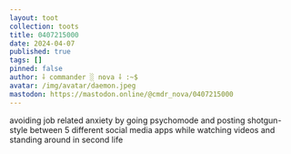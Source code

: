 ```yaml
---
layout: toot
collection: toots
title: 0407215000
date: 2024-04-07
published: true
tags: []
pinned: false
author: ⸸ commander ░ nova ⸸ :~$
avatar: /img/avatar/daemon.jpeg
mastodon: https://mastodon.online/@cmdr_nova/0407215000
---
```


avoiding job related anxiety by going psychomode and posting shotgun-style between 5 different social media apps while watching videos and standing around in second life
